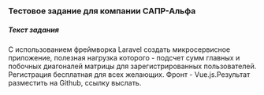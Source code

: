 ### Тестовое задание для компании САПР-Альфа

##### Текст задания

С использованием фреймворка Laravel создать микросервисное приложение, полезная нагрузка которого - подсчет сумм главных и побочных диагоналей матрицы для зарегистрированных пользователей. Регистрация бесплатная для всех желающих. Фронт - Vue.js.Результат разместить на Github, ссылку выслать.
